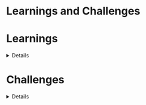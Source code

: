 # Learnings and Challenges

# Learnings

<details>
- ## OpenZeppelin: not reinvent the wheel, secure, industry standard
- ## Wagmi, RainbowKit: timesavers, consistent UX across dApps
- ## Due to storage and computation costs, decentralization can be challenging
- ## ChatGPT: while knowledge is limited, can assist with Solidity development
- ## Limited resources to learn about latest libs, best practices but great community
- ## Important to comment smart contracts, write extensive tests, emit events
- ## Forge testing library has powerful testing features
</details>

# Challenges

<details>
- ## Integrating Frontend with smart contract as compared to REST APIs
- ## Solidity limitations compared to other general languages
</details>

